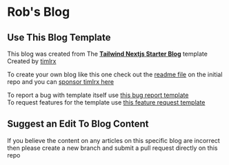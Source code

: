 # Rob's Blog

## Use This Blog Template

This blog was created from The [**Tailwind Nextjs Starter Blog**](https://github.com/timlrx/tailwind-nextjs-starter-blog) template  
Created by [timlrx](https://github.com/timlrx) 

To create your own blog like this one check out the [readme file](https://github.com/timlrx/tailwind-nextjs-starter-blog) on the initial repo and you can [sponsor timlrx here](https://github.com/sponsors/timlrx)

To report a bug with template itself use [this bug report template](https://github.com/timlrx/tailwind-nextjs-starter-blog/blob/main/.github/ISSUE_TEMPLATE/bug_report.md)  
To request features for the template use [this feature request template](https://github.com/timlrx/tailwind-nextjs-starter-blog/blob/main/.github/ISSUE_TEMPLATE/feature_request.md)

## Suggest an Edit To Blog Content  

If you believe the content on any articles on this specific blog are incorrect then please create a new branch and submit a pull request directly on this repo